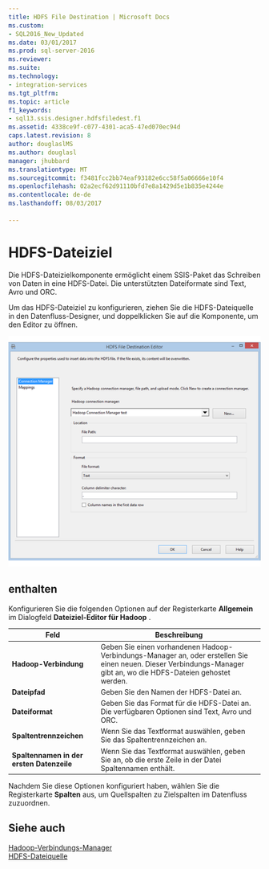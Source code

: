```yaml
---
title: HDFS File Destination | Microsoft Docs
ms.custom:
- SQL2016_New_Updated
ms.date: 03/01/2017
ms.prod: sql-server-2016
ms.reviewer: 
ms.suite: 
ms.technology:
- integration-services
ms.tgt_pltfrm: 
ms.topic: article
f1_keywords:
- sql13.ssis.designer.hdfsfiledest.f1
ms.assetid: 4338ce9f-c077-4301-aca5-47ed070ec94d
caps.latest.revision: 8
author: douglaslMS
ms.author: douglasl
manager: jhubbard
ms.translationtype: MT
ms.sourcegitcommit: f3481fcc2bb74eaf93182e6cc58f5a06666e10f4
ms.openlocfilehash: 02a2ecf62d91110bfd7e8a1429d5e1b835e4244e
ms.contentlocale: de-de
ms.lasthandoff: 08/03/2017

---
```

# <a name="hdfs-file-destination"></a>HDFS-Dateiziel
  Die HDFS-Dateizielkomponente ermöglicht einem SSIS-Paket das Schreiben von Daten in eine HDFS-Datei. Die unterstützten Dateiformate sind Text, Avro und ORC.  
  
 Um das HDFS-Dateiziel zu konfigurieren, ziehen Sie die HDFS-Dateiquelle in den Datenfluss-Designer, und doppelklicken Sie auf die Komponente, um den Editor zu öffnen.  
  
 ![Ziel-Editor für HDFS](../../integration-services/data-flow/media/hdfs-file-dest.png "HDFS Ziel-Editor")  
  
## <a name="options"></a>enthalten  
 Konfigurieren Sie die folgenden Optionen auf der Registerkarte **Allgemein** im Dialogfeld **Dateiziel-Editor für Hadoop** .  
  
|Feld|Beschreibung|  
|-----------|-----------------|  
|**Hadoop-Verbindung**|Geben Sie einen vorhandenen Hadoop-Verbindungs-Manager an, oder erstellen Sie einen neuen. Dieser Verbindungs-Manager gibt an, wo die HDFS-Dateien gehostet werden.|  
|**Dateipfad**|Geben Sie den Namen der HDFS-Datei an.|  
|**Dateiformat**|Geben Sie das Format für die HDFS-Datei an. Die verfügbaren Optionen sind Text, Avro und ORC.|  
|**Spaltentrennzeichen**|Wenn Sie das Textformat auswählen, geben Sie das Spaltentrennzeichen an.|  
|**Spaltennamen in der ersten Datenzeile**|Wenn Sie das Textformat auswählen, geben Sie an, ob die erste Zeile in der Datei Spaltennamen enthält.|  
  
 Nachdem Sie diese Optionen konfiguriert haben, wählen Sie die Registerkarte **Spalten** aus, um Quellspalten zu Zielspalten im Datenfluss zuzuordnen.  
  
## <a name="see-also"></a>Siehe auch  
 [Hadoop-Verbindungs-Manager](../../integration-services/connection-manager/hadoop-connection-manager.md)   
 [HDFS-Dateiquelle](../../integration-services/data-flow/hdfs-file-source.md)  
  
  
